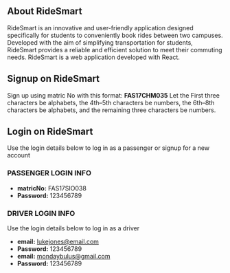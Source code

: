## About RideSmart
RideSmart is an innovative and user-friendly application designed specifically for students to conveniently book rides between two campuses. Developed with the aim of simplifying transportation for students, RideSmart provides a reliable and efficient solution to meet their commuting needs. RideSmart is a web application developed with React.

## Signup on RideSmart
Sign up using matric No with this format: **FAS17CHM035** Let the First three characters be alphabets, the 4th–5th characters be numbers, the 6th–8th characters be alphabets, and the remaining three characters be numbers.

## Login on RideSmart
Use the login details below to log in as a passenger or signup for a new account
### PASSENGER LOGIN INFO
- **matricNo:** FAS17SIO038
- **Password:** 123456789

### DRIVER LOGIN INFO
Use the login details below to log in as a driver
- **email:** lukejones@email.com
- **Password:** 123456789
- **email:** mondaybulus@gmail.com
- **Password:** 123456789
